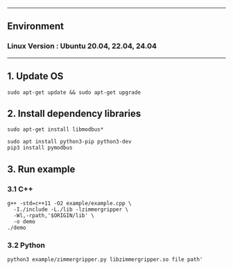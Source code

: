 ***
## Environment

### Linux Version : Ubuntu 20.04, 22.04, 24.04
***

## 1. Update OS
~~~
sudo apt-get update && sudo apt-get upgrade
~~~

## 2. Install dependency libraries
~~~
sudo apt-get install libmodbus*

sudo apt install python3-pip python3-dev
pip3 install pymodbus
~~~

## 3. Run example
### 3.1 C++
~~~
g++ -std=c++11 -O2 example/example.cpp \
  -I./include -L./lib -lzimmergripper \
  -Wl,-rpath,'$ORIGIN/lib' \
  -o demo
./demo
~~~
###

### 3.2 Python
~~~
python3 example/zimmergripper.py libzimmergripper.so file path'
~~~
###